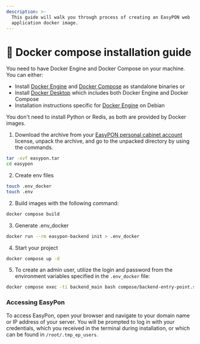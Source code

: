 ```yaml
---
description: >-
  This guide will walk you through process of creating an EasyPON web
  application docker image.
---
```


# 🐳 Docker compose installation guide

You need to have Docker Engine and Docker Compose on your machine. You can either:

* Install [Docker Engine](https://docs.docker.com/get-docker/) and [Docker Compose](https://docs.docker.com/compose/install/) as standalone binaries or
* Install [Docker Desktop](https://docs.docker.com/desktop/) which includes both Docker Engine and Docker Compose
* Installation instructions specific for [Docker Engine](https://docs.docker.com/engine/install/debian/) on Debian

You don't need to install Python or Redis, as both are provided by Docker images.

1. Download the archive from your [EasyPON personal cabinet account](https://cabinet.easypon.in/) license, unpack the archive, and go to the unpacked directory by using the commands.

```bash
tar -xvf easypon.tar 
cd easypon
```

2. Create env files

```bash
touch .env_docker
touch .env
```

2. Build images with the following command:

```bash
docker compose build
```

3. Generate .env\_docker

```bash
docker run --rm easypon-backend init > .env_docker 
```

4. Start your project

```bash
docker compose up -d 
```

5. To create an admin user, utilize the login and password from the environment variables specified in the `.env_docker` file:

```bash
docker compose exec -ti backend_main bash compose/backend-entry-point.sh create_user
```

### Accessing EasyPon

To access EasyPon, open your browser and navigate to your domain name or IP address of your server. You will be prompted to log in with your credentials, which you received in the terminal during installation, or which can be found in `/root/.tmp_ep_users`.
